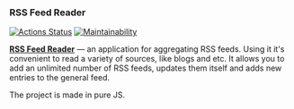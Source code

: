 ### RSS Feed Reader

[![Actions Status](https://github.com/andr-novikov/frontend-project-lvl3/workflows/hexlet-check/badge.svg)](https://github.com/andr-novikov/frontend-project-lvl3/actions)
[![Maintainability](https://api.codeclimate.com/v1/badges/d416924d160bc30be9bb/maintainability)](https://codeclimate.com/github/andr-novikov/frontend-project-lvl3/maintainability)

[**RSS Feed Reader**](https://rss-reader-eosin.vercel.app/) — an application for aggregating RSS feeds. Using it it's convenient to read a variety of sources, like blogs and etc. It allows you to add an unlimited number of RSS feeds, updates them itself and adds new entries to the general feed.

The project is made in pure JS.